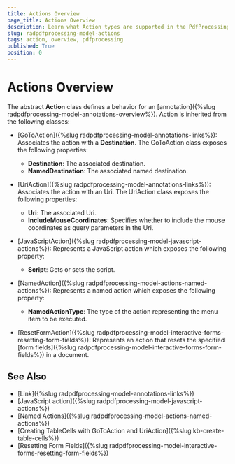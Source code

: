```yaml
---
title: Actions Overview
page_title: Actions Overview
description: Learn what Action types are supported in the PdfProcessing library offered by the Telerik Document Processing. 
slug: radpdfprocessing-model-actions
tags: action, overview, pdfprocessing
published: True
position: 0
---
```


# Actions Overview

The abstract **Action** class defines a behavior for an [annotation]({%slug radpdfprocessing-model-annotations-overview%}). Action is inherited from the following classes:        


* [GoToAction]({%slug radpdfprocessing-model-annotations-links%}): Associates the action with a __Destination__. The GoToAction class exposes the following properties:

	* __Destination__: The associated destination.
	* __NamedDestination__: The associated named destination.
	                

* [UriAction]({%slug radpdfprocessing-model-annotations-links%}): Associates the action with an Uri. The UriAction class exposes the following properties:     

	* __Uri__: The associated Uri.    
	* __IncludeMouseCoordinates__: Specifies whether to include the mouse coordinates as query parameters in the Uri.

* [JavaScriptAction]({%slug radpdfprocessing-model-javascript-actions%}): Represents a JavaScript action which exposes the following property:

	* **Script**: Gets or sets the script.

* [NamedAction]({%slug radpdfprocessing-model-actions-named-actions%}): Represents a named action which exposes the following property:

	* **NamedActionType**: The type of the action representing the menu item to be executed.

* [ResetFormAction]({%slug radpdfprocessing-model-interactive-forms-resetting-form-fields%}): Represents an action that resets the specified [form fields]({%slug radpdfprocessing-model-interactive-forms-form-fields%}) in a document. 
 
## See Also

 * [Link]({%slug radpdfprocessing-model-annotations-links%})
 * [JavaScript action]({%slug radpdfprocessing-model-javascript-actions%}) 
 * [Named Actions]({%slug radpdfprocessing-model-actions-named-actions%}) 
 * [Creating TableCells with GoToAction and UriAction]({%slug kb-create-table-cells%})
 * [Resetting Form Fields]({%slug radpdfprocessing-model-interactive-forms-resetting-form-fields%})